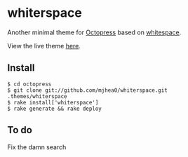 whiterspace
===========

Another minimal theme for [Octopress](http://octopress.org) based on [whitespace](https://github.com/lucaslew/whitespace).

View the live theme [here](http://www.mherman.org).

Install
-------
    $ cd octopress
    $ git clone git://github.com/mjhea0/whiterspace.git .themes/whiterspace
    $ rake install['whiterspace']
    $ rake generate && rake deploy
    
To do
-----

Fix the damn search
